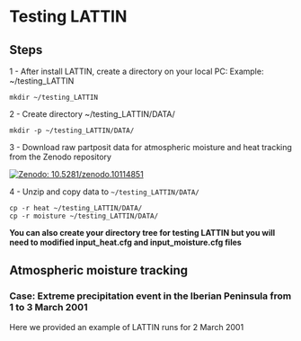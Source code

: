 # Testing LATTIN
## Steps

1 - After install LATTIN, create a directory on your local PC: Example: ~/testing_LATTIN
```
mkdir ~/testing_LATTIN
```
2 - Create directory ~/testing_LATTIN/DATA/
```
mkdir -p ~/testing_LATTIN/DATA/
```
3 - Download raw partposit data for atmospheric moisture and heat tracking from the Zenodo repository

[![Zenodo: 10.5281/zenodo.10114851](https://img.shields.io/badge/Zenodo-10.5281/zenodo.10114851-blue)]([https://git-scm.com/](https://doi.org/10.5281/zenodo.10114851))

4 - Unzip and copy data to  ```~/testing_LATTIN/DATA/```
```
cp -r heat ~/testing_LATTIN/DATA/
cp -r moisture ~/testing_LATTIN/DATA/
```
<b> You can also create your directory tree for testing LATTIN but you will need to modified input_heat.cfg and input_moisture.cfg files </b>


## Atmospheric moisture tracking
### Case: Extreme precipitation event in the Iberian Peninsula from 1 to 3 March 2001
Here we provided an example of LATTIN runs for 2 March 2001
